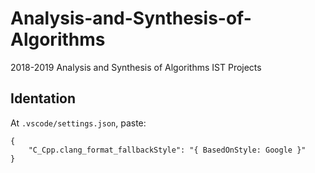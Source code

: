 # Analysis-and-Synthesis-of-Algorithms
2018-2019 Analysis and Synthesis of Algorithms IST Projects


## Identation

At ```.vscode/settings.json```, paste:
```
{
    "C_Cpp.clang_format_fallbackStyle": "{ BasedOnStyle: Google }"
}
```